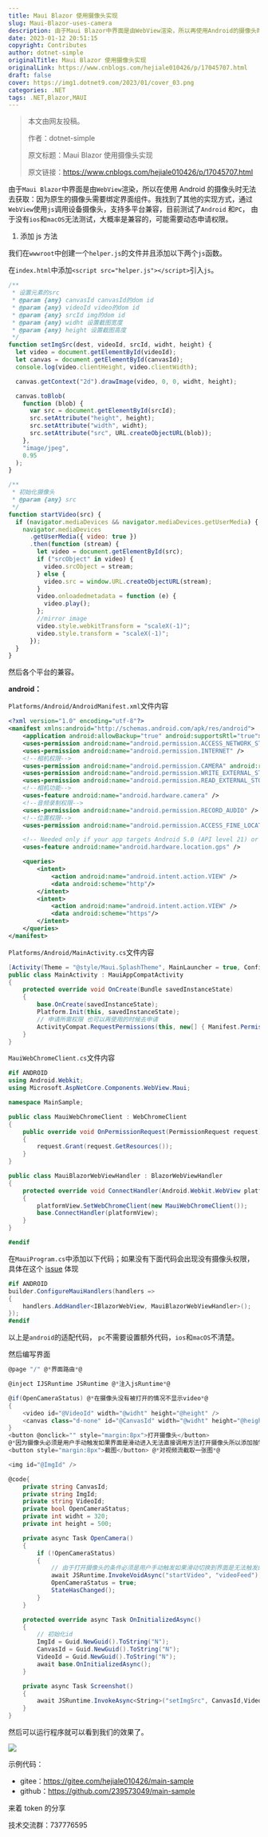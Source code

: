 ```yaml
---
title: Maui Blazor 使用摄像头实现
slug: Maui-Blazor-uses-camera
description: 由于Maui Blazor中界面是由WebView渲染，所以再使用Android的摄像头时无法去获取，因为原生的摄像头需要绑定界面组件
date: 2023-01-12 20:51:15
copyright: Contributes
author: dotnet-simple
originalTitle: Maui Blazor 使用摄像头实现
originalLink: https://www.cnblogs.com/hejiale010426/p/17045707.html
draft: false
cover: https://img1.dotnet9.com/2023/01/cover_03.png
categories: .NET
tags: .NET,Blazor,MAUI
---
```


> 本文由网友投稿。
>
> 作者：dotnet-simple
>
> 原文标题：Maui Blazor 使用摄像头实现
>
> 原文链接：https://www.cnblogs.com/hejiale010426/p/17045707.html

由于`Maui Blazor`中界面是由`WebView`渲染，所以在使用 Android 的摄像头时无法去获取：因为原生的摄像头需要绑定界面组件。我找到了其他的实现方式，通过`WebView`使用`js`调用设备摄像头，支持多平台兼容，目前测试了`Android` 和`PC`， 由于没有`ios`和`macOS`无法测试，大概率是兼容的，可能需要动态申请权限。

1. 添加 js 方法

我们在`wwwroot`中创建一个`helper.js`的文件并且添加以下两个`js`函数。

在`index.html`中添加`<script src="helper.js"></script>`引入`js`。

```js
/**
 * 设置元素的src
 * @param {any} canvasId canvasId的dom id
 * @param {any} videoId video的dom id
 * @param {any} srcId img的dom id
 * @param {any} widht 设置截图宽度
 * @param {any} height 设置截图高度
 */
function setImgSrc(dest, videoId, srcId, widht, height) {
  let video = document.getElementById(videoId);
  let canvas = document.getElementById(canvasId);
  console.log(video.clientHeight, video.clientWidth);

  canvas.getContext("2d").drawImage(video, 0, 0, widht, height);

  canvas.toBlob(
    function (blob) {
      var src = document.getElementById(srcId);
      src.setAttribute("height", height);
      src.setAttribute("width", widht);
      src.setAttribute("src", URL.createObjectURL(blob));
    },
    "image/jpeg",
    0.95
  );
}

/**
 * 初始化摄像头
 * @param {any} src
 */
function startVideo(src) {
  if (navigator.mediaDevices && navigator.mediaDevices.getUserMedia) {
    navigator.mediaDevices
      .getUserMedia({ video: true })
      .then(function (stream) {
        let video = document.getElementById(src);
        if ("srcObject" in video) {
          video.srcObject = stream;
        } else {
          video.src = window.URL.createObjectURL(stream);
        }
        video.onloadedmetadata = function (e) {
          video.play();
        };
        //mirror image
        video.style.webkitTransform = "scaleX(-1)";
        video.style.transform = "scaleX(-1)";
      });
  }
}
```

然后各个平台的兼容。

**android：**

`Platforms/Android/AndroidManifest.xml`文件内容

```xml
<?xml version="1.0" encoding="utf-8"?>
<manifest xmlns:android="http://schemas.android.com/apk/res/android">
	<application android:allowBackup="true" android:supportsRtl="true"></application>
	<uses-permission android:name="android.permission.ACCESS_NETWORK_STATE" />
	<uses-permission android:name="android.permission.INTERNET" />
	<!--相机权限-->
	<uses-permission android:name="android.permission.CAMERA" android:required="false"/>
	<uses-permission android:name="android.permission.WRITE_EXTERNAL_STORAGE"/>
	<uses-permission android:name="android.permission.READ_EXTERNAL_STORAGE" />
	<!--相机功能-->
	<uses-feature android:name="android.hardware.camera" />
	<!--音频录制权限-->
	<uses-permission android:name="android.permission.RECORD_AUDIO" />
	<!--位置权限-->
	<uses-permission android:name="android.permission.ACCESS_FINE_LOCATION" />

	<!-- Needed only if your app targets Android 5.0 (API level 21) or higher. -->
	<uses-feature android:name="android.hardware.location.gps" />

	<queries>
		<intent>
			<action android:name="android.intent.action.VIEW" />
			<data android:scheme="http"/>
		</intent>
		<intent>
			<action android:name="android.intent.action.VIEW" />
			<data android:scheme="https"/>
		</intent>
	</queries>
</manifest>
```

`Platforms/Android/MainActivity.cs`文件内容

```csharp
[Activity(Theme = "@style/Maui.SplashTheme", MainLauncher = true, ConfigurationChanges = ConfigChanges.ScreenSize | ConfigChanges.Orientation | ConfigChanges.UiMode | ConfigChanges.ScreenLayout | ConfigChanges.SmallestScreenSize | ConfigChanges.Density)]
public class MainActivity : MauiAppCompatActivity
{
    protected override void OnCreate(Bundle savedInstanceState)
    {
        base.OnCreate(savedInstanceState);
        Platform.Init(this, savedInstanceState);
        // 申请所需权限 也可以再使用的时候去申请
        ActivityCompat.RequestPermissions(this, new[] { Manifest.Permission.Camera, Manifest.Permission.RecordAudio, Manifest.Permission.ModifyAudioSettings }, 0);
    }
}
```

`MauiWebChromeClient.cs`文件内容

```csharp
#if ANDROID
using Android.Webkit;
using Microsoft.AspNetCore.Components.WebView.Maui;

namespace MainSample;

public class MauiWebChromeClient : WebChromeClient
{
    public override void OnPermissionRequest(PermissionRequest request)
    {
        request.Grant(request.GetResources());
    }
}

public class MauiBlazorWebViewHandler : BlazorWebViewHandler
{
    protected override void ConnectHandler(Android.Webkit.WebView platformView)
    {
        platformView.SetWebChromeClient(new MauiWebChromeClient());
        base.ConnectHandler(platformView);
    }
}

#endif
```

在`MauiProgram.cs`中添加以下代码；如果没有下面代码会出现没有摄像头权限，具体在这个 [issue](https://github.com/dotnet/maui/issues/3694) 体现

```csharp
#if ANDROID
builder.ConfigureMauiHandlers(handlers =>
{
    handlers.AddHandler<IBlazorWebView, MauiBlazorWebViewHandler>();
});
#endif
```

以上是`android`的适配代码， `pc`不需要设置额外代码，`ios`和`macOS`不清楚。

然后编写界面

```csharp
@page "/" @*界面路由*@

@inject IJSRuntime JSRuntime @*注入jsRuntime*@

@if(OpenCameraStatus) @*在摄像头没有被打开的情况不显示video*@
{
    <video id="@VideoId" width="@widht" height="@height" />
    <canvas class="d-none" id="@CanvasId" width="@widht" height="@height" />
}
<button @onclick="" style="margin:8px">打开摄像头</button>
@*因为摄像头必须是用户手动触发如果界面是滑动进入无法直接调用方法打开摄像头所以添加按钮触发*@
<button style="margin:8px">截图</button> @*对视频流截取一张图*@

<img id="@ImgId" />

@code{
    private string CanvasId;
    private string ImgId;
    private string VideoId;
    private bool OpenCameraStatus;
    private int widht = 320;
    private int height = 500;

    private async Task OpenCamera()
    {
        if (!OpenCameraStatus)
        {
            // 由于打开摄像头的条件必须是用户手动触发如果滑动切换到界面是无法触发的
            await JSRuntime.InvokeVoidAsync("startVideo", "videoFeed");
            OpenCameraStatus = true;
            StateHasChanged();
        }
    }

    protected override async Task OnInitializedAsync()
    {
        // 初始化id
        ImgId = Guid.NewGuid().ToString("N");
        CanvasId = Guid.NewGuid().ToString("N");
        VideoId = Guid.NewGuid().ToString("N");
        await base.OnInitializedAsync();
    }

    private async Task Screenshot()
    {
        await JSRuntime.InvokeAsync<String>("setImgSrc", CanvasId,VideoId, ImgId, widht, height);
    }
}
```

然后可以运行程序就可以看到我们的效果了。

![](https://img1.dotnet9.com/2023/01/0301.jpg)

示例代码：

- gitee：https://gitee.com/hejiale010426/main-sample
- github：https://github.com/239573049/main-sample

来着 token 的分享

技术交流群：737776595
